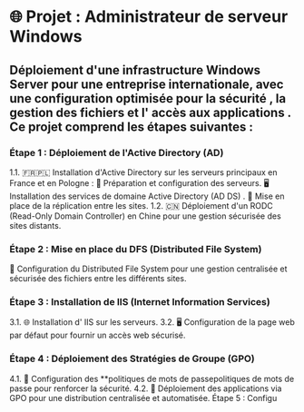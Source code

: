 # 🌐 Projet : Administrateur de serveur Windows

## Déploiement d'une infrastructure Windows Server pour une entreprise internationale, avec une configuration optimisée pour la sécurité , la gestion des fichiers et l' accès aux applications . Ce projet comprend les étapes suivantes :

### Étape 1 : Déploiement de l'Active Directory (AD)
1.1. 🇫🇷🇵🇱 Installation d'Active Directory sur les serveurs principaux en France et en Pologne :
🔧 Préparation et configuration des serveurs.
🖥️ Installation des services de domaine Active Directory (AD DS) .
🔄 Mise en place de la réplication entre les sites.
1.2. 🇨🇳 Déploiement d'un RODC (Read-Only Domain Controller) en Chine pour une gestion sécurisée des sites distants.

### Étape 2 : Mise en place du DFS (Distributed File System)
📁 Configuration du Distributed File System pour une gestion centralisée et sécurisée des fichiers entre les différents sites.

### Étape 3 : Installation de IIS (Internet Information Services)
3.1. 🌐 Installation d' IIS sur les serveurs.
3.2. 🖥️ Configuration de la page web par défaut pour fournir un accès web sécurisé.

### Étape 4 : Déploiement des Stratégies de Groupe (GPO)
4.1. 🔐 Configuration des **politiques de mots de passepolitiques de mots de passe pour renforcer la sécurité.
4.2. 🚀 Déploiement des applications via GPO pour une distribution centralisée et automatisée.
Étape 5 : Configu
